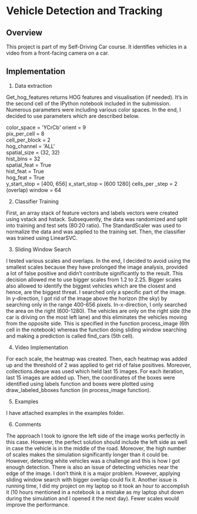 # Vehicle Detection and Tracking 

## Overview

This project is part of my Self-Driving Car course. It identifies vehicles in a video from a front-facing camera on a car. 

## Implementation 

1. Data extraction

Get_hog_features returns HOG features and visualisation (if needed). It’s in the second cell of the IPython notebook included in the submission. Numerous parameters were including various color spaces. In the end, I decided to use parameters which are described below. 

color_space = 'YCrCb' 
orient = 9   
pix_per_cell = 8  
cell_per_block = 2  
hog_channel = 'ALL'  
spatial_size = (32, 32)  
hist_bins = 32     
spatial_feat = True  
hist_feat = True  
hog_feat = True  
y_start_stop = [400, 656] 
x_start_stop = [600 1280] 
cells_per _step = 2 (overlap) 
window = 64 
 
2. Classifier Training 

First, an array stack of feature vectors and labels vectors were created using vstack and hstack. Subsequently, the data was randomized and split into training and test sets (80:20 ratio). The StandardScaler was used to normalize the data and was applied to the training set. Then, the classifier was trained using LinearSVC. 

3. Sliding Window Search 

I tested various scales and overlaps. In the end, I decided to avoid using the smallest scales because they have prolonged the image analysis, provided a lot of false positive and didn’t contribute significantly to the result. This decision allowed me to use bigger scales from 1.2 to 2.25. Bigger scales also allowed to identify the biggest vehicles which are the closest and hence, are the biggest threat.  I searched only a specific part of the image. In y-direction, I got rid of the image above the horizon (the sky) by searching only in the range 400-656 pixels. In-x-direction, I only searched the area on the right (600-1280).  The vehicles are only on the right side (the car is driving on the most left lane) and this eliminates the vehicles moving from the opposite side. This is specified in the function process_image (6th cell in the notebook) whereas the function doing sliding window searching and making a prediction is called find_cars (5th cell). 

4. Video Implementation 

For each scale, the heatmap was created. Then, each heatmap was added up and the threshold of 2 was applied to get rid of false positives. Moreover, collections.deque was used which held last 15 images. For each iteration, last 15 images are added up. Then, the coordinates of the boxes were identified using labels function and boxes were plotted using draw_labeled_bboxes function (in process_image function).  

5. Examples 

I have attached examples in the examples folder. 

6. Comments 

The approach I took to ignore the left side of the image works perfectly in this case. However, the perfect solution should include the left side as well in case the vehicle is in the middle of the road. Moreover, the high number of scales makes the simulation significantly longer than it could be. However, detecting white vehicles was a challenge and this is how I got enough detection. There is also an issue of detecting vehicles near the edge of the image. I don’t think it is a major problem. However, applying sliding window search with bigger overlap could fix it.  Another issue is running time, I did my project on my laptop so it took an hour to accomplish it (10 hours mentioned in a notebook is a mistake as my laptop shut down during the simulation and I opened it the next day). Fewer scales would improve the performance. 
 

 


